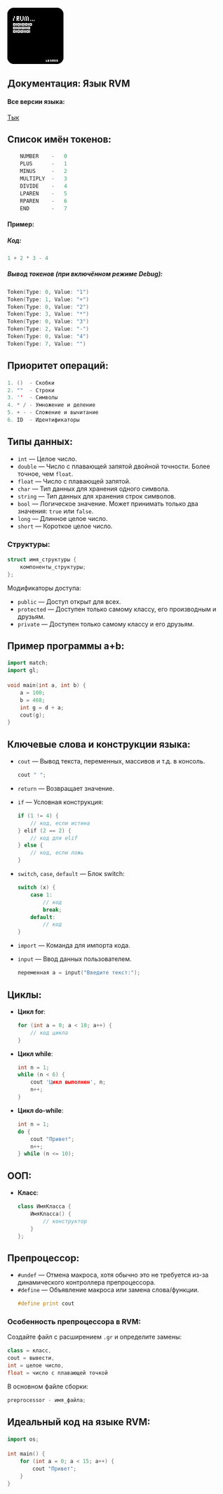 ![иконка](/icon/icon128.png)
## Документация: Язык RVM

#### Все версии языка:
[Тык](https://github.com/YaroslavlPe1/archive)

## Список имён токенов:
```cpp
    NUMBER    -   0
    PLUS      -   1
    MINUS     -   2
    MULTIPLY  -   3
    DIVIDE    -   4
    LPAREN    -   5
    RPAREN    -   6
    END       -   7
```

#### Пример:
##### Код:
```cpp
1 + 2 * 3 - 4
```

##### Вывод токенов (при включённом режиме Debug):
```cpp
Token(Type: 0, Value: "1")
Token(Type: 1, Value: "+")
Token(Type: 0, Value: "2")
Token(Type: 3, Value: "*")
Token(Type: 0, Value: "3")
Token(Type: 2, Value: "-")
Token(Type: 0, Value: "4")
Token(Type: 7, Value: "")
```

## Приоритет операций:
```cpp
1. ()  - Скобки
2. ""  - Строки
3. ''  - Символы
4. * / - Умножение и деление
5. + - - Сложение и вычитание
6. ID  - Идентификаторы
```

## Типы данных:
- `int` — Целое число.
- `double` — Число с плавающей запятой двойной точности. Более точное, чем `float`.
- `float` — Число с плавающей запятой.
- `char` — Тип данных для хранения одного символа.
- `string` — Тип данных для хранения строк символов.
- `bool` — Логическое значение. Может принимать только два значения: `true` или `false`.
- `long` — Длинное целое число.
- `short` — Короткое целое число.

### Структуры:
```cpp
struct имя_структуры {
    компоненты_структуры;
};
```

Модификаторы доступа:
- `public` — Доступ открыт для всех.
- `protected` — Доступен только самому классу, его производным и друзьям.
- `private` — Доступен только самому классу и его друзьям.

## Пример программы a+b:
```cpp
import match;
import gl;

void main(int a, int b) {
    a = 100;
    b = 468;
    int g = d + a;
    cout(g);
}
```

## Ключевые слова и конструкции языка:
- `cout` — Вывод текста, переменных, массивов и т.д. в консоль.
  ```cpp
  cout " ";
  ```

- `return` — Возвращает значение.

- `if` — Условная конструкция:
  ```cpp
  if (1 != 4) {
      // код, если истина
  } elif (2 == 2) {
      // код для elif
  } else {
      // код, если ложь
  }
  ```

- `switch`, `case`, `default` — Блок switch:
  ```cpp
  switch (x) {
      case 1:
          // код
          break;
      default:
          // код
  }
  ```

- `import` — Команда для импорта кода.

- `input` — Ввод данных пользователем.
  ```cpp
  переменная a = input("Введите текст:");
  ```

## Циклы:
- **Цикл for**:
  ```cpp
  for (int a = 0; a < 10; a++) {
      // код цикла
  }
  ```

- **Цикл while**:
  ```cpp
  int n = 1;
  while (n < 6) {
      cout 'Цикл выполнен', n;
      n++;
  }
  ```

- **Цикл do-while**:
  ```cpp
  int n = 1;
  do {
      cout "Привет";
      n++;
  } while (n <= 10);
  ```

## ООП:
- **Класс**:
  ```cpp
  class ИмяКласса {
      ИмяКласса() {
          // конструктор
      }
  };
  ```

## Препроцессор:
- `#undef` — Отмена макроса, хотя обычно это не требуется из-за динамического контроллера препроцессора.
- `#define` — Объявление макроса или замена слова/функции.
  ```cpp
  #define print cout
  ```

### Особенность препроцессора в RVM:
Создайте файл с расширением `.gr` и определите замены:
```cpp
class = класс,
cout = вывести,
int = целое число,
float = число с плавающей точкой
```

В основном файле сборки:
```cpp
preprocessor - имя_файла;
```

## Идеальный код на языке RVM:
```cpp
import os;

int main() {
    for (int a = 0; a < 15; a++) {
        cout "Привет";
    }
}
```
